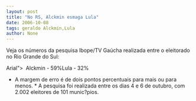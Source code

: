 ```yaml
---
layout: post
title: "No RS, Alckmin esmaga Lula"
date: 2006-10-08
tags: geraldo Alckmin,Lula
author: None
---
```


Veja os números da pesquisa Ibope/TV Gaúcha realizada entre o eleitorado no Rio Grande do Sul: 

 Arial\">&nbsp;
Alckmin - 59%Lula - 32% 
&nbsp;
* A margem de erro é de dois pontos percentuais para mais ou para menos. * A pesquisa foi realizada entre os dias 4 e 6 de outubro, com 2.002 eleitores de 101 munic?pios. 